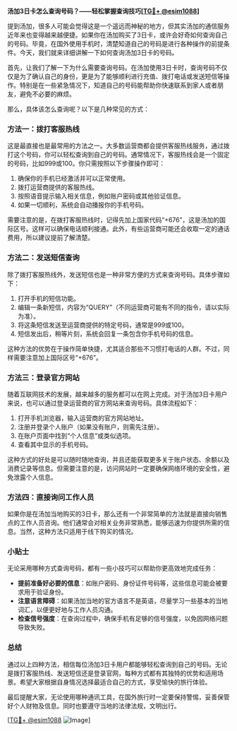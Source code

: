 **汤加3日卡怎么查询号码？——轻松掌握查询技巧[[TG💪+ @esim1088](https://t.me/s/esim1088)]**

提到汤加，很多人可能会觉得这是一个遥远而神秘的地方，但其实汤加的通信服务近年来也变得越来越便捷。如果你在汤加购买了3日卡，或许会好奇如何查询自己的号码。毕竟，在国外使用手机时，清楚知道自己的号码是进行各种操作的前提条件。今天，我们就来详细讲解一下如何查询汤加3日卡的号码。

首先，让我们了解一下为什么需要查询号码。在汤加使用3日卡时，查询号码不仅仅是为了确认自己的身份，更是为了能够顺利进行充值、拨打电话或发送短信等操作。特别是在一些紧急情况下，知道自己的号码能帮助你快速联系到家人或者朋友，避免不必要的麻烦。

那么，具体该怎么查询呢？以下是几种常见的方式：

### 方法一：拨打客服热线
这是最直接也是最常用的方法之一。大多数运营商都会提供客服热线服务，通过拨打这个号码，你可以轻松查询到自己的号码。通常情况下，客服热线会是一个固定的号码，比如999或100。你只需按照以下步骤操作即可：

1. 确保你的手机已经激活并可以正常使用。
2. 拨打运营商提供的客服热线。
3. 按照语音提示输入相关信息，例如账户密码或其他验证信息。
4. 如果一切顺利，系统会自动播报你的手机号码。

需要注意的是，在拨打客服热线时，记得先加上国家代码“+676”，这是汤加的国际区号。这样可以确保电话顺利接通。此外，有些运营商可能还会收取一定的通话费用，所以建议提前了解清楚。

### 方法二：发送短信查询
除了拨打客服热线外，发送短信也是一种非常方便的方式来查询号码。具体步骤如下：

1. 打开手机的短信功能。
2. 编辑一条新短信，内容为“QUERY”（不同运营商可能有不同的指令，请以实际为准）。
3. 将这条短信发送至运营商提供的特定号码，通常是999或100。
4. 短信发出后，稍等片刻，系统会回复一条包含你手机号码的信息。

这种方法的优势在于操作简单快捷，尤其适合那些不习惯打电话的人群。不过，同样需要注意加上国际区号“+676”。

### 方法三：登录官方网站
随着互联网技术的发展，越来越多的服务都可以在网上完成。对于汤加3日卡用户来说，也可以通过登录运营商的官方网站来查询号码。具体流程如下：

1. 打开手机浏览器，输入运营商的官方网站地址。
2. 注册并登录个人账户（如果没有账户，则需先注册）。
3. 在账户页面中找到“个人信息”或类似选项。
4. 查看其中显示的手机号码。

这种方式的好处是可以随时随地查询，并且还能获取更多关于账户状态、余额以及消费记录等信息。但需要注意的是，访问网站时一定要确保网络环境的安全性，避免泄露个人信息。

### 方法四：直接询问工作人员
如果你是在汤加当地购买的3日卡，那么还有一个非常简单的方法就是直接向销售点的工作人员咨询。他们通常会对相关业务非常熟悉，能够迅速为你提供所需的信息。当然，这种方法只适用于线下购买的情况。

### 小贴士
无论采用哪种方式查询号码，都有一些小技巧可以帮助你更高效地完成任务：

- **提前准备好必要的信息**：如账户密码、身份证件号码等，这些信息可能会被要求用于验证身份。
- **注意语言障碍**：如果汤加当地的官方语言不是英语，尽量学习一些基本的当地词汇，以便更好地与工作人员沟通。
- **检查信号强度**：在查询过程中，确保手机有足够的信号强度，以免因网络问题导致失败。

### 总结

通过以上四种方法，相信每位汤加3日卡用户都能够轻松查询到自己的号码。无论是拨打客服热线、发送短信还是登录官网，每种方式都有其独特的优势和适用场景。希望大家根据自身情况选择最适合自己的方式，享受愉快的旅行体验。

最后提醒大家，无论使用哪种通讯工具，在国外旅行时一定要保持警惕，妥善保管好个人财物及信息。同时也要遵守当地的法律法规，文明出行。

[[TG💪+ @esim1088](https://t.me/s/esim1088) ![Image](https://i.postimg.cc/4NQfJmqS/Snipaste-2025-05-13-00-14-12.png)]